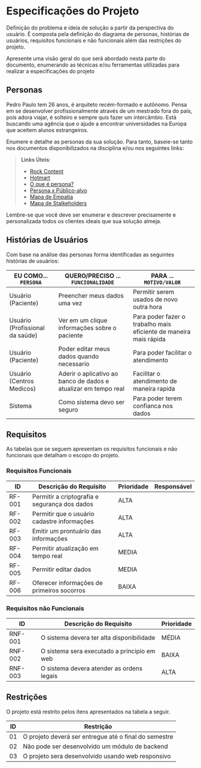 # Especificações do Projeto

Definição do problema e ideia de solução a partir da perspectiva do usuário. É composta pela definição do  diagrama de personas, histórias de usuários, requisitos funcionais e não funcionais além das restrições do projeto.

Apresente uma visão geral do que será abordado nesta parte do documento, enumerando as técnicas e/ou ferramentas utilizadas para realizar a especificações do projeto

## Personas

Pedro Paulo tem 26 anos, é arquiteto recém-formado e autônomo. Pensa em se desenvolver profissionalmente através de um mestrado fora do país, pois adora viajar, é solteiro e sempre quis fazer um intercâmbio. Está buscando uma agência que o ajude a encontrar universidades na Europa que aceitem alunos estrangeiros.

Enumere e detalhe as personas da sua solução. Para tanto, baseie-se tanto nos documentos disponibilizados na disciplina e/ou nos seguintes links:

> **Links Úteis**:
> - [Rock Content](https://rockcontent.com/blog/personas/)
> - [Hotmart](https://blog.hotmart.com/pt-br/como-criar-persona-negocio/)
> - [O que é persona?](https://resultadosdigitais.com.br/blog/persona-o-que-e/)
> - [Persona x Público-alvo](https://flammo.com.br/blog/persona-e-publico-alvo-qual-a-diferenca/)
> - [Mapa de Empatia](https://resultadosdigitais.com.br/blog/mapa-da-empatia/)
> - [Mapa de Stalkeholders](https://www.racecomunicacao.com.br/blog/como-fazer-o-mapeamento-de-stakeholders/)
>
Lembre-se que você deve ser enumerar e descrever precisamente e personalizada todos os clientes ideais que sua solução almeja.



## Histórias de Usuários

Com base na análise das personas forma identificadas as seguintes histórias de usuários:

|EU COMO... `PERSONA`| QUERO/PRECISO ... `FUNCIONALIDADE` |PARA ... `MOTIVO/VALOR`                 |
|--------------------|------------------------------------|----------------------------------------|
|Usuário  (Paciente) | Preencher meus dados uma vez       | Permitir serem usados de novo outra hora|
|Usuário (Profissional da saúde) | Ver em um clique informações sobre o paciente                 | Para poder fazer o trabalho mais eficiente de maneira mais rápida |
|Usuário (Paciente) | Poder editar meus dados quando necessario | Para poder facilitar o atendimento |
|Usuário (Centros Medicos) | Aderir o aplicativo ao banco de dados e atualizar em tempo real | Facilitar o atendimento de maneira rapida |
|Sistema | Como sistema devo ser seguro | Para poder terem confianca nos dados |


## Requisitos

As tabelas que se seguem apresentam os requisitos funcionais e não funcionais que detalham o escopo do projeto.

### Requisitos Funcionais

|ID    | Descrição do Requisito  | Prioridade | Responsável |
|------|-----------------------------------------|----| ----|
|RF-001| Permitir a criptografia e segurança dos dados | ALTA |
|RF-002| Permitir que o usuário cadastre informações| ALTA |  |
|RF-003| Emitir um prontuário das informações    | ALTA | |
|RF-004| Permitir atualização em tempo real | MEDIA | |
|RF-005| Permitir editar dados | MEDIA | |
|RF-006| Oferecer informações de primeiros socorros | BAIXA | |



### Requisitos não Funcionais

|ID     | Descrição do Requisito  |Prioridade |
|-------|-------------------------|----|
|RNF-001| O sistema devera ter alta disponibilidade | MÉDIA | 
|RNF-002| O sistema sera executado a principio em web |  BAIXA | 
|RNF-003| O sistema devera atender as ordens legais | ALTA |



## Restrições

O projeto está restrito pelos itens apresentados na tabela a seguir.

|ID| Restrição                                             |
|--|-------------------------------------------------------|
|01| O projeto deverá ser entregue até o final do semestre |
|02| Não pode ser desenvolvido um módulo de backend        |
|03| O projeto sera desenvolvido usando web responsivo     |



